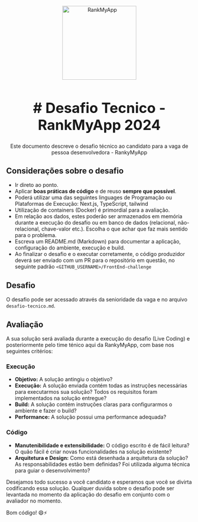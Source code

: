 <div align="center">
  <br>
  <img src="https://yt3.ggpht.com/SwG0Lofb6Qx5p3kHTWDLkIqJo2vly7dpAAwk2_CKb_Resx2TLc5DSfPsU37jfjqpcGs7lTFV=s900-c-k-c0x00ffffff-no-rj" alt="RankMyApp" width="200">
  <br />
  <h1 style="font-size: 38px;"># Desafio Tecnico - RankMyApp 2024</h1>
  <p>Este documento descreve o desafio técnico ao candidato para a vaga de pessoa desenvolvedora - RankyMyApp</p>
</div>

## Considerações sobre o desafio

- Ir direto ao ponto.
- Aplicar **boas práticas de código** e de reuso **sempre que possível**.
- Poderá utilizar uma das seguintes linguages de Programação ou Plataformas de Execução: Next.js, TypeScript, tailwind
- Utilização de containers (Docker) é primordial para a avaliação.
- Em relação aos dados, estes poderão ser armazenados em memória durante a execução do desafio ou em banco de dados (relacional, não-relacional, chave-valor etc.). Escolha o que achar que faz mais sentido para o problema.
- Escreva um README.md (Markdown) para documentar a aplicação, configuração do ambiente, execução e build.
- Ao finalizar o desafio e o executar corretamente, o código produzidor deverá ser enviado com um PR para o repositório em questão, no seguinte padrão `<GITHUB_USERNAME>/FrontEnd-challenge`

## Desafio

O desafio pode ser acessado através da senioridade da vaga e no arquivo `desafio-tecnico.md`.

## Avaliação

A sua solução será avaliada durante a execução do desafio (Live Coding) e posteriormente pelo time ténico aqui da RankyMyApp, com base nos seguintes critérios:

### Execução

- **Objetivo:** A solução antingiu o objetivo?
- **Execução:** A solução enviada contém todas as instruções necessárias para executarmos sua solução? Todos os requisitos foram implementados na solução entregue?
- **Build:** A solução contém instruções claras para configurarmos o ambiente e fazer o build?
- **Performance:** A solução possui uma performance adequada?

### Código

- **Manutenibilidade e extensibilidade:** O código escrito é de fácil leitura? O quão fácil é criar novas funcionalidades na solução existente?
- **Arquitetura e Design:** Como está desenhada a arquitetura da solução? As responsabilidades estão bem definidas? Foi utilizada alguma técnica para guiar o desenvolvimento?

Desejamos todo sucesso a você candidato e esperamos que você se divirta codificando essa solução. Qualquer duvida sobre o desafio pode ser levantada no momento da aplicação do desafio em conjunto com o avaliador no momento.

Bom código! 😄⚡
